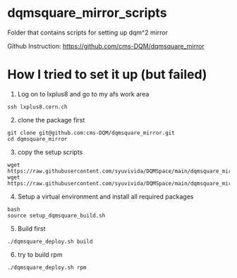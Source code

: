 # dqmsquare_mirror_scripts
Folder that contains scripts for setting up dqm^2 mirror

Github Instruction: https://github.com/cms-DQM/dqmsquare_mirror

# How I tried to set it up (but failed)

1. Log on to lxplus8 and go to my afs work area
```
ssh lxplus8.cern.ch
```

2. clone the package first
```
git clone git@github.com:cms-DQM/dqmsquare_mirror.git
cd dqmsquare_mirror
```

3. copy the setup scripts
```
wget https://raw.githubusercontent.com/syuvivida/DQMSpace/main/dqmsquare_mirror_scripts/default_version/setup_virtualenv.sh
wget https://raw.githubusercontent.com/syuvivida/DQMSpace/main/dqmsquare_mirror_scripts/default_version/buildrpm/setup_dqmsquare_build.sh
```

4. Setup a virtual environment and install all required packages
```
bash
source setup_dqmsquare_build.sh
```

5. Build first
```
./dqmsquare_deploy.sh build
```


6. try to build rpm
```
./dqmsquare_deploy.sh rpm
```